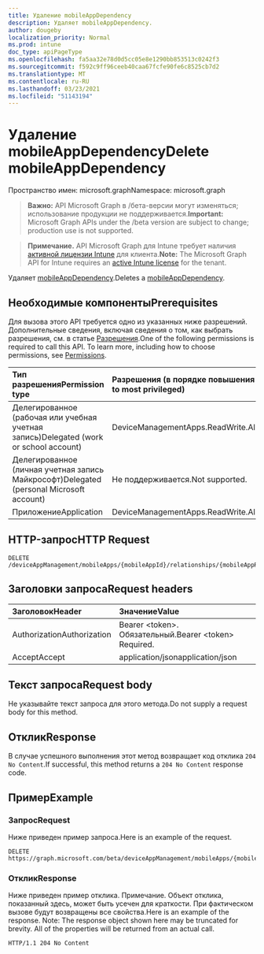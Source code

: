 ```yaml
---
title: Удаление mobileAppDependency
description: Удаляет mobileAppDependency.
author: dougeby
localization_priority: Normal
ms.prod: intune
doc_type: apiPageType
ms.openlocfilehash: fa5aa32e78d0d5cc05e8e1290bb853513c0242f3
ms.sourcegitcommit: f592c9ff96ceeb40caa67fcfe90fe6c8525cb7d2
ms.translationtype: MT
ms.contentlocale: ru-RU
ms.lasthandoff: 03/23/2021
ms.locfileid: "51143194"
---
```

# <a name="delete-mobileappdependency"></a><span data-ttu-id="f1f18-103">Удаление mobileAppDependency</span><span class="sxs-lookup"><span data-stu-id="f1f18-103">Delete mobileAppDependency</span></span>

<span data-ttu-id="f1f18-104">Пространство имен: microsoft.graph</span><span class="sxs-lookup"><span data-stu-id="f1f18-104">Namespace: microsoft.graph</span></span>

> <span data-ttu-id="f1f18-105">**Важно:** API Microsoft Graph в /бета-версии могут изменяться; использование продукции не поддерживается.</span><span class="sxs-lookup"><span data-stu-id="f1f18-105">**Important:** Microsoft Graph APIs under the /beta version are subject to change; production use is not supported.</span></span>

> <span data-ttu-id="f1f18-106">**Примечание.** API Microsoft Graph для Intune требует наличия [активной лицензии Intune](https://go.microsoft.com/fwlink/?linkid=839381) для клиента.</span><span class="sxs-lookup"><span data-stu-id="f1f18-106">**Note:** The Microsoft Graph API for Intune requires an [active Intune license](https://go.microsoft.com/fwlink/?linkid=839381) for the tenant.</span></span>

<span data-ttu-id="f1f18-107">Удаляет [mobileAppDependency](../resources/intune-apps-mobileappdependency.md).</span><span class="sxs-lookup"><span data-stu-id="f1f18-107">Deletes a [mobileAppDependency](../resources/intune-apps-mobileappdependency.md).</span></span>

## <a name="prerequisites"></a><span data-ttu-id="f1f18-108">Необходимые компоненты</span><span class="sxs-lookup"><span data-stu-id="f1f18-108">Prerequisites</span></span>
<span data-ttu-id="f1f18-p101">Для вызова этого API требуется одно из указанных ниже разрешений. Дополнительные сведения, включая сведения о том, как выбрать разрешения, см. в статье [Разрешения](/graph/permissions-reference).</span><span class="sxs-lookup"><span data-stu-id="f1f18-p101">One of the following permissions is required to call this API. To learn more, including how to choose permissions, see [Permissions](/graph/permissions-reference).</span></span>

|<span data-ttu-id="f1f18-111">Тип разрешения</span><span class="sxs-lookup"><span data-stu-id="f1f18-111">Permission type</span></span>|<span data-ttu-id="f1f18-112">Разрешения (в порядке повышения привилегий)</span><span class="sxs-lookup"><span data-stu-id="f1f18-112">Permissions (from least to most privileged)</span></span>|
|:---|:---|
|<span data-ttu-id="f1f18-113">Делегированное (рабочая или учебная учетная запись)</span><span class="sxs-lookup"><span data-stu-id="f1f18-113">Delegated (work or school account)</span></span>|<span data-ttu-id="f1f18-114">DeviceManagementApps.ReadWrite.All</span><span class="sxs-lookup"><span data-stu-id="f1f18-114">DeviceManagementApps.ReadWrite.All</span></span>|
|<span data-ttu-id="f1f18-115">Делегированное (личная учетная запись Майкрософт)</span><span class="sxs-lookup"><span data-stu-id="f1f18-115">Delegated (personal Microsoft account)</span></span>|<span data-ttu-id="f1f18-116">Не поддерживается.</span><span class="sxs-lookup"><span data-stu-id="f1f18-116">Not supported.</span></span>|
|<span data-ttu-id="f1f18-117">Приложение</span><span class="sxs-lookup"><span data-stu-id="f1f18-117">Application</span></span>|<span data-ttu-id="f1f18-118">DeviceManagementApps.ReadWrite.All</span><span class="sxs-lookup"><span data-stu-id="f1f18-118">DeviceManagementApps.ReadWrite.All</span></span>|

## <a name="http-request"></a><span data-ttu-id="f1f18-119">HTTP-запрос</span><span class="sxs-lookup"><span data-stu-id="f1f18-119">HTTP Request</span></span>
<!-- {
  "blockType": "ignored"
}
-->
``` http
DELETE /deviceAppManagement/mobileApps/{mobileAppId}/relationships/{mobileAppRelationshipId}
```

## <a name="request-headers"></a><span data-ttu-id="f1f18-120">Заголовки запроса</span><span class="sxs-lookup"><span data-stu-id="f1f18-120">Request headers</span></span>
|<span data-ttu-id="f1f18-121">Заголовок</span><span class="sxs-lookup"><span data-stu-id="f1f18-121">Header</span></span>|<span data-ttu-id="f1f18-122">Значение</span><span class="sxs-lookup"><span data-stu-id="f1f18-122">Value</span></span>|
|:---|:---|
|<span data-ttu-id="f1f18-123">Authorization</span><span class="sxs-lookup"><span data-stu-id="f1f18-123">Authorization</span></span>|<span data-ttu-id="f1f18-124">Bearer &lt;token&gt;. Обязательный.</span><span class="sxs-lookup"><span data-stu-id="f1f18-124">Bearer &lt;token&gt; Required.</span></span>|
|<span data-ttu-id="f1f18-125">Accept</span><span class="sxs-lookup"><span data-stu-id="f1f18-125">Accept</span></span>|<span data-ttu-id="f1f18-126">application/json</span><span class="sxs-lookup"><span data-stu-id="f1f18-126">application/json</span></span>|

## <a name="request-body"></a><span data-ttu-id="f1f18-127">Текст запроса</span><span class="sxs-lookup"><span data-stu-id="f1f18-127">Request body</span></span>
<span data-ttu-id="f1f18-128">Не указывайте текст запроса для этого метода.</span><span class="sxs-lookup"><span data-stu-id="f1f18-128">Do not supply a request body for this method.</span></span>

## <a name="response"></a><span data-ttu-id="f1f18-129">Отклик</span><span class="sxs-lookup"><span data-stu-id="f1f18-129">Response</span></span>
<span data-ttu-id="f1f18-130">В случае успешного выполнения этот метод возвращает код отклика `204 No Content`.</span><span class="sxs-lookup"><span data-stu-id="f1f18-130">If successful, this method returns a `204 No Content` response code.</span></span>

## <a name="example"></a><span data-ttu-id="f1f18-131">Пример</span><span class="sxs-lookup"><span data-stu-id="f1f18-131">Example</span></span>

### <a name="request"></a><span data-ttu-id="f1f18-132">Запрос</span><span class="sxs-lookup"><span data-stu-id="f1f18-132">Request</span></span>
<span data-ttu-id="f1f18-133">Ниже приведен пример запроса.</span><span class="sxs-lookup"><span data-stu-id="f1f18-133">Here is an example of the request.</span></span>
``` http
DELETE https://graph.microsoft.com/beta/deviceAppManagement/mobileApps/{mobileAppId}/relationships/{mobileAppRelationshipId}
```

### <a name="response"></a><span data-ttu-id="f1f18-134">Отклик</span><span class="sxs-lookup"><span data-stu-id="f1f18-134">Response</span></span>
<span data-ttu-id="f1f18-p102">Ниже приведен пример отклика. Примечание. Объект отклика, показанный здесь, может быть усечен для краткости. При фактическом вызове будут возвращены все свойства.</span><span class="sxs-lookup"><span data-stu-id="f1f18-p102">Here is an example of the response. Note: The response object shown here may be truncated for brevity. All of the properties will be returned from an actual call.</span></span>
``` http
HTTP/1.1 204 No Content
```




